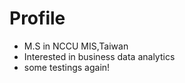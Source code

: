 
# Profile
- M.S in NCCU MIS,Taiwan 
- Interested in business data analytics
- some testings again!

